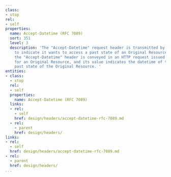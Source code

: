 ```yaml
---
class:
- stop
rel:
- self
properties:
  name: Accept-Datetime (RFC 7089)
  sort: 351
  level: 3
  description: 'The "Accept-Datetime" request header is transmitted by a user agent
    to indicate it wants to access a past state of an Original Resource. To that end,
    the "Accept-Datetime" header is conveyed in an HTTP request issued against a TimeGate
    for an Original Resource, and its value indicates the datetime of the desired
    past state of the Original Resource. '
entities:
- class:
  - stop
  rel:
  - self
  properties:
    name: Accept-Datetime (RFC 7089)
  links:
  - rel:
    - self
    href: design/headers/accept-datetime-rfc-7089.md
  - rel:
    - parent
    href: design/headers/
links:
- rel:
  - self
  href: design/headers/accept-datetime-rfc-7089.md
- rel:
  - parent
  href: design/headers/
...
```

